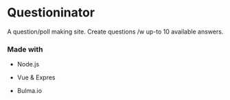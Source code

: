 # Questioninator

A question/poll making site. Create questions /w up-to 10 available answers.

### Made with

- Node.js

- Vue & Expres

- Bulma.io
